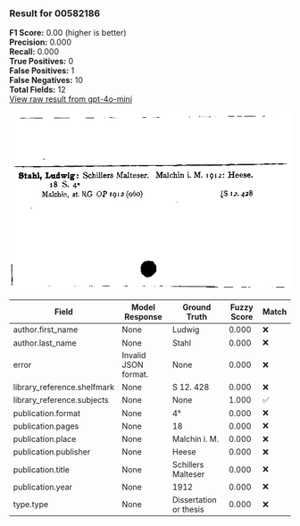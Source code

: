 ### Result for 00582186
**F1 Score:** 0.00 (higher is better)<br>**Precision:** 0.000<br>**Recall:** 0.000<br>**True Positives:** 0<br>**False Positives:** 1<br>**False Negatives:** 10<br>**Total Fields:** 12<br>[View raw result from gpt-4o-mini](https://github.com/RISE-UNIBAS/humanities_data_benchmark/blob/main/results/2025-10-03/T0164/request_T0164_00582186.json)

<img src="https://github.com/RISE-UNIBAS/humanities_data_benchmark/blob/main/benchmarks/zettelkatalog/images/00582186.jpg?raw=true" alt="00582186" width="600px">

| Field | Model Response | Ground Truth | Fuzzy Score | Match |
|-------|----------------|--------------|-------------|-------|
| author.first_name | None | Ludwig | 0.000 | ❌ |
| author.last_name | None | Stahl | 0.000 | ❌ |
| error | Invalid JSON format. | None | 0.000 | ❌ |
| library_reference.shelfmark | None | S 12. 428 | 0.000 | ❌ |
| library_reference.subjects | None | None | 1.000 | ✅ |
| publication.format | None | 4° | 0.000 | ❌ |
| publication.pages | None | 18 | 0.000 | ❌ |
| publication.place | None | Malchin i. M. | 0.000 | ❌ |
| publication.publisher | None | Heese | 0.000 | ❌ |
| publication.title | None | Schillers Malteser | 0.000 | ❌ |
| publication.year | None | 1912 | 0.000 | ❌ |
| type.type | None | Dissertation or thesis | 0.000 | ❌ |
